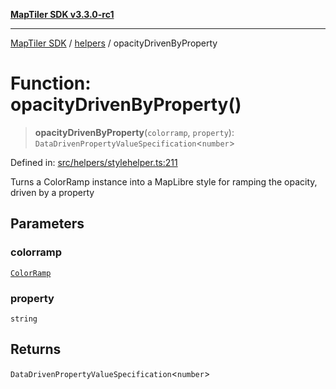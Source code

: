 [**MapTiler SDK v3.3.0-rc1**](../../../../README.md)

***

[MapTiler SDK](../../../../README.md) / [helpers](../README.md) / opacityDrivenByProperty

# Function: opacityDrivenByProperty()

> **opacityDrivenByProperty**(`colorramp`, `property`): `DataDrivenPropertyValueSpecification`\<`number`\>

Defined in: [src/helpers/stylehelper.ts:211](https://github.com/maptiler/maptiler-sdk-js/blob/d9cb958ebf063ecde2f6f583eb172e5a83460e6a/src/helpers/stylehelper.ts#L211)

Turns a ColorRamp instance into a MapLibre style for ramping the opacity, driven by a property

## Parameters

### colorramp

[`ColorRamp`](../../../../classes/ColorRamp.md)

### property

`string`

## Returns

`DataDrivenPropertyValueSpecification`\<`number`\>
